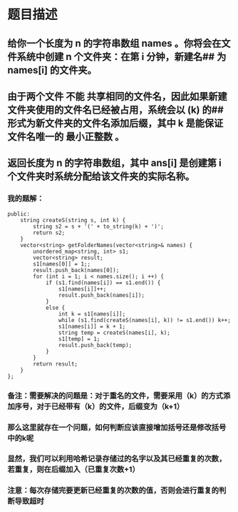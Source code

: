 # 题目描述
## 给你一个长度为 n 的字符串数组 names 。你将会在文件系统中创建 n 个文件夹：在第 i 分钟，新建名## 为 names[i] 的文件夹。
## 由于两个文件 不能 共享相同的文件名，因此如果新建文件夹使用的文件名已经被占用，系统会以 (k) 的## 形式为新文件夹的文件名添加后缀，其中 k 是能保证文件名唯一的 最小正整数 。
## 返回长度为 n 的字符串数组，其中 ans[i] 是创建第 i 个文件夹时系统分配给该文件夹的实际名称。
### 我的题解：
```class Solution {
public:
    string createS(string s, int k) {
        string s2 = s + '(' + to_string(k) + ')';
        return s2;
    }
    vector<string> getFolderNames(vector<string>& names) {
        unordered_map<string, int> s1;
        vector<string> result;
        s1[names[0]] = 1;;
        result.push_back(names[0]);
        for (int i = 1; i < names.size(); i ++) {
            if (s1.find(names[i]) == s1.end()) {
                s1[names[i]]++;
                result.push_back(names[i]);
            }
            else {
                int k = s1[names[i]];
                while (s1.find(createS(names[i], k)) != s1.end()) k++;
                s1[names[i]] = k + 1;
                string temp = createS(names[i], k);
                s1[temp] = 1;
                result.push_back(temp);
            }
        }
        return result;
    }
};
```
### **备注**：需要解决的问题是：对于重名的文件，需要采用（k）的方式添加序号，对于已经带有（k）的文件，后缀变为（k+1）
### 那么这里就存在一个问题，如何判断应该直接增加括号还是修改括号中的k呢
### 显然，我们可以利用哈希记录存储过的名字以及其已经重复的次数，若重复，则在后缀加入（已重复次数+1）
### 注意：每次存储完要更新已经重复的次数的值，否则会进行重复的判断导致超时
